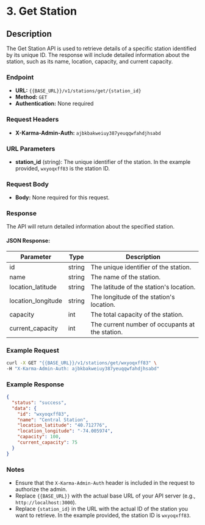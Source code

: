 # 3. Get Station

## Description
The Get Station API is used to retrieve details of a specific station identified by its unique ID. The response will include detailed information about the station, such as its name, location, capacity, and current capacity.

### Endpoint

- **URL:** `{{BASE_URL}}/v1/stations/get/{station_id}`
- **Method:** `GET`
- **Authentication:** None required

### Request Headers

- **X-Karma-Admin-Auth:** `ajbkbakweiuy387yeuqqwfahdjhsabd`

### URL Parameters

- **station_id** (string): The unique identifier of the station. In the example provided, `wxyoqxff83` is the station ID.

### Request Body

- **Body:** None required for this request.

### Response

The API will return detailed information about the specified station.

#### JSON Response:

| Parameter          | Type   | Description                                           |
|--------------------|--------|-------------------------------------------------------|
| id                 | string | The unique identifier of the station.                 |
| name               | string | The name of the station.                              |
| location_latitude  | string | The latitude of the station's location.               |
| location_longitude | string | The longitude of the station's location.              |
| capacity           | int    | The total capacity of the station.                    |
| current_capacity   | int    | The current number of occupants at the station.       |

### Example Request

```bash
curl -X GET "{{BASE_URL}}/v1/stations/get/wxyoqxff83" \
-H "X-Karma-Admin-Auth: ajbkbakweiuy387yeuqqwfahdjhsabd"
```

### Example Response

```json
{
  "status": "success",
  "data": {
    "id": "wxyoqxff83",
    "name": "Central Station",
    "location_latitude": "40.712776",
    "location_longitude": "-74.005974",
    "capacity": 100,
    "current_capacity": 75
  }
}
```

### Notes

- Ensure that the `X-Karma-Admin-Auth` header is included in the request to authorize the admin.
- Replace `{{BASE_URL}}` with the actual base URL of your API server (e.g., `http://localhost:3000`).
- Replace `{station_id}` in the URL with the actual ID of the station you want to retrieve. In the example provided, the station ID is `wxyoqxff83`.